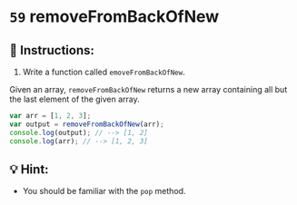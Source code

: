 # `59` removeFromBackOfNew

## 📝 Instructions:

1. Write a function called `emoveFromBackOfNew`.

Given an array, `removeFromBackOfNew` returns a new array containing all but the last element of the given array.

```Javascript
var arr = [1, 2, 3];
var output = removeFromBackOfNew(arr);
console.log(output); // --> [1, 2]
console.log(arr); // --> [1, 2, 3]
```

## 💡 Hint:

+ You should be familiar with the `pop` method.

